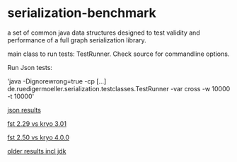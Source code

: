 serialization-benchmark
=======================

a set of common java data structures designed to test validity and performance of a full graph serialization library.

main class to run tests: TestRunner. Check source for commandline options.

Run Json tests:

'java -Dignorewrong=true -cp [...] de.ruedigermoeller.serialization.testclasses.TestRunner -var cross -w 10000 -t 10000'

[json results](http://ruedigermoeller.github.io/fast-serialization/json_bench.html)

[fst 2.29 vs kryo 3.01](http://ruedigermoeller.github.io/fast-serialization/fst2.29vsKryo3.01.html)

[fst 2.50 vs kryo 4.0.0](http://htmlpreview.github.com/?http://ruedigermoeller.github.io/fast-serialization/results_fst2_Kryo4.html)

[older results incl jdk](https://github.com/RuedigerMoeller/fast-serialization/wiki/Benchmark)
